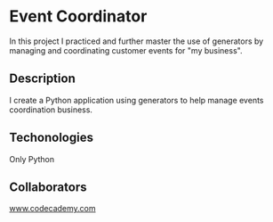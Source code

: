 # Event Coordinator
In this project I practiced and further master the use of generators by managing and coordinating customer events for "my business".
## Description
I create a Python application using generators to help manage events coordination business.
## Techonologies
Only Python
## Collaborators
www.codecademy.com

